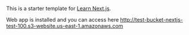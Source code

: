 This is a starter template for [Learn Next.js](https://nextjs.org/learn).

Web app is installed and you can access here http://test-bucket-nextjs-test-100.s3-website.us-east-1.amazonaws.com
